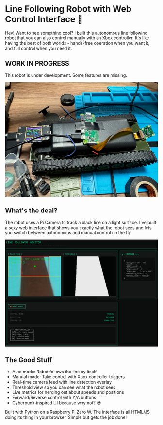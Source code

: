 # Line Following Robot with Web Control Interface 🤖

Hey! Want to see something cool? I built this autonomous line following robot that you can also control manually with an Xbox controller. It's like having the best of both worlds - hands-free operation when you want it, and full control when you need it.

## WORK IN PROGRESS

This robot is under development. Some features are missing.

![The Robot in/ Action](photo.png)

## What's the deal?

The robot uses a Pi Camera to track a black line on a light surface. I've built a sexy web interface that shows you exactly what the robot sees and lets you switch between autonomous and manual control on the fly.

![Web Interface](screenshot.png)

## The Good Stuff

- Auto mode: Robot follows the line by itself
- Manual mode: Take control with Xbox controller triggers
- Real-time camera feed with line detection overlay
- Threshold view so you can see what the robot sees
- Live metrics for nerding out about speeds and positions
- Forward/Reverse control with Y/A buttons
- Cyberpunk-inspired UI because why not? 😎

Built with Python on a Raspberry Pi Zero W. The interface is all HTML/JS doing its thing in your browser. Simple but gets the job done!
